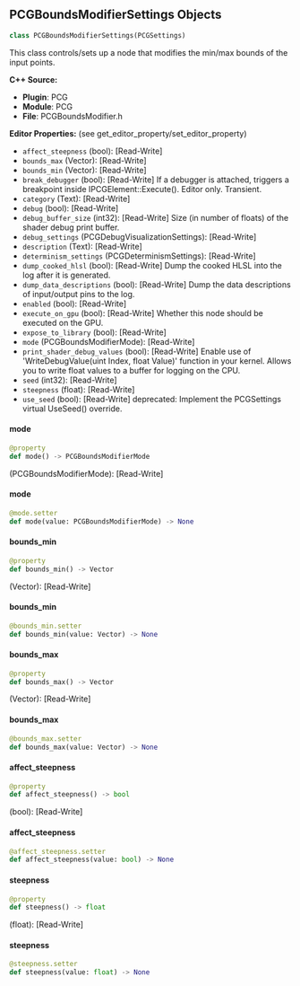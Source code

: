 ## PCGBoundsModifierSettings Objects

```python
class PCGBoundsModifierSettings(PCGSettings)
```

This class controls/sets up a node that modifies the min/max bounds of the input points.

**C++ Source:**

- **Plugin**: PCG
- **Module**: PCG
- **File**: PCGBoundsModifier.h

**Editor Properties:** (see get_editor_property/set_editor_property)

- ``affect_steepness`` (bool):  [Read-Write]
- ``bounds_max`` (Vector):  [Read-Write]
- ``bounds_min`` (Vector):  [Read-Write]
- ``break_debugger`` (bool):  [Read-Write] If a debugger is attached, triggers a breakpoint inside IPCGElement::Execute(). Editor only. Transient.
- ``category`` (Text):  [Read-Write]
- ``debug`` (bool):  [Read-Write]
- ``debug_buffer_size`` (int32):  [Read-Write] Size (in number of floats) of the shader debug print buffer.
- ``debug_settings`` (PCGDebugVisualizationSettings):  [Read-Write]
- ``description`` (Text):  [Read-Write]
- ``determinism_settings`` (PCGDeterminismSettings):  [Read-Write]
- ``dump_cooked_hlsl`` (bool):  [Read-Write] Dump the cooked HLSL into the log after it is generated.
- ``dump_data_descriptions`` (bool):  [Read-Write] Dump the data descriptions of input/output pins to the log.
- ``enabled`` (bool):  [Read-Write]
- ``execute_on_gpu`` (bool):  [Read-Write] Whether this node should be executed on the GPU.
- ``expose_to_library`` (bool):  [Read-Write]
- ``mode`` (PCGBoundsModifierMode):  [Read-Write]
- ``print_shader_debug_values`` (bool):  [Read-Write] Enable use of 'WriteDebugValue(uint Index, float Value)' function in your kernel. Allows you to write float values to a buffer for logging on the CPU.
- ``seed`` (int32):  [Read-Write]
- ``steepness`` (float):  [Read-Write]
- ``use_seed`` (bool):  [Read-Write]
  deprecated: Implement the PCGSettings virtual UseSeed() override.

<a id="unreal.PCGBoundsModifierSettings.mode"></a>

#### mode

```python
@property
def mode() -> PCGBoundsModifierMode
```

(PCGBoundsModifierMode):  [Read-Write]

<a id="unreal.PCGBoundsModifierSettings.mode"></a>

#### mode

```python
@mode.setter
def mode(value: PCGBoundsModifierMode) -> None
```

<a id="unreal.PCGBoundsModifierSettings.bounds_min"></a>

#### bounds_min

```python
@property
def bounds_min() -> Vector
```

(Vector):  [Read-Write]

<a id="unreal.PCGBoundsModifierSettings.bounds_min"></a>

#### bounds_min

```python
@bounds_min.setter
def bounds_min(value: Vector) -> None
```

<a id="unreal.PCGBoundsModifierSettings.bounds_max"></a>

#### bounds_max

```python
@property
def bounds_max() -> Vector
```

(Vector):  [Read-Write]

<a id="unreal.PCGBoundsModifierSettings.bounds_max"></a>

#### bounds_max

```python
@bounds_max.setter
def bounds_max(value: Vector) -> None
```

<a id="unreal.PCGBoundsModifierSettings.affect_steepness"></a>

#### affect_steepness

```python
@property
def affect_steepness() -> bool
```

(bool):  [Read-Write]

<a id="unreal.PCGBoundsModifierSettings.affect_steepness"></a>

#### affect_steepness

```python
@affect_steepness.setter
def affect_steepness(value: bool) -> None
```

<a id="unreal.PCGBoundsModifierSettings.steepness"></a>

#### steepness

```python
@property
def steepness() -> float
```

(float):  [Read-Write]

<a id="unreal.PCGBoundsModifierSettings.steepness"></a>

#### steepness

```python
@steepness.setter
def steepness(value: float) -> None
```

<a id="unreal.PCGCollapseSettings"></a>